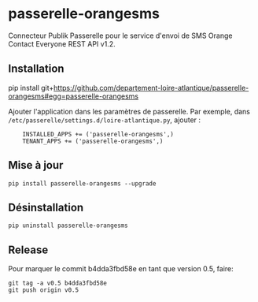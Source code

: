 # passerelle-orangesms

Connecteur Publik Passerelle pour le service d'envoi de SMS Orange Contact Everyone REST API v1.2.

## Installation

pip install git+https://github.com/departement-loire-atlantique/passerelle-orangesms#egg=passerelle-orangesms

Ajouter l'application dans les paramètres de passerelle. 
Par exemple, dans `/etc/passerelle/settings.d/loire-atlantique.py`, ajouter :

```
    INSTALLED_APPS += ('passerelle-orangesms',)
    TENANT_APPS += ('passerelle-orangesms',)
```


## Mise à jour

```
pip install passerelle-orangesms --upgrade
```

## Désinstallation

```
pip uninstall passerelle-orangesms
```

## Release

Pour marquer le commit b4dda3fbd58e en tant que version 0.5, faire:

```
git tag -a v0.5 b4dda3fbd58e
git push origin v0.5
```
